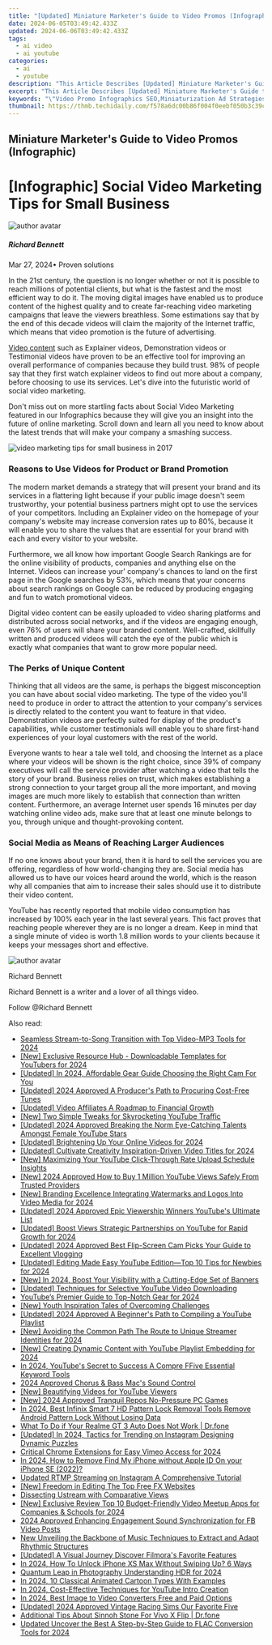```yaml
---
title: "[Updated] Miniature Marketer's Guide to Video Promos (Infographic)"
date: 2024-06-05T03:49:42.433Z
updated: 2024-06-06T03:49:42.433Z
tags:
  - ai video
  - ai youtube
categories:
  - ai
  - youtube
description: "This Article Describes [Updated] Miniature Marketer's Guide to Video Promos (Infographic)"
excerpt: "This Article Describes [Updated] Miniature Marketer's Guide to Video Promos (Infographic)"
keywords: "\"Video Promo Infographics SEO,Miniaturization Ad Strategies,Micro Marketing Insights,Digital Video Advertising,Infographics in Promotion,Small-Scale Marketing Tips,Video Marketing Techniques\""
thumbnail: https://thmb.techidaily.com/f578a6dc00b86f004f0eebf050b3c39c1e5f0c46ca38580b5c0bd47ee47b9b9c.jpg
---
```


## Miniature Marketer's Guide to Video Promos (Infographic)

# \[Infographic\] Social Video Marketing Tips for Small Business

![author avatar](https://images.wondershare.com/filmora/article-images/richard-bennett.jpg)

##### Richard Bennett

 Mar 27, 2024• Proven solutions

In the 21st century, the question is no longer whether or not it is possible to reach millions of potential clients, but what is the fastest and the most efficient way to do it. The moving digital images have enabled us to produce content of the highest quality and to create far-reaching video marketing campaigns that leave the viewers breathless. Some estimations say that by the end of this decade videos will claim the majority of the Internet traffic, which means that video promotion is the future of advertising.

[Video content](https://www.pointvisible.com/blog/video-marketing/) such as Explainer videos, Demonstration videos or Testimonial videos have proven to be an effective tool for improving an overall performance of companies because they build trust. 98% of people say that they first watch explainer videos to find out more about a company, before choosing to use its services. Let's dive into the futuristic world of social video marketing.

Don't miss out on more startling facts about Social Video Marketing featured in our Infographics because they will give you an insight into the future of online marketing. Scroll down and learn all you need to know about the latest trends that will make your company a smashing success.

![video marketing tips for small business in 2017](https://images.wondershare.com/filmora/article-images/video-marketing-tips-for-small-business-in-2017.jpg)

### Reasons to Use Videos for Product or Brand Promotion

The modern market demands a strategy that will present your brand and its services in a flattering light because if your public image doesn't seem trustworthy, your potential business partners might opt to use the services of your competitors. Including an Explainer video on the homepage of your company's website may increase conversion rates up to 80%, because it will enable you to share the values that are essential for your brand with each and every visitor to your website.

Furthermore, we all know how important Google Search Rankings are for the online visibility of products, companies and anything else on the Internet. Videos can increase your' company's chances to land on the first page in the Google searches by 53%, which means that your concerns about search rankings on Google can be reduced by producing engaging and fun to watch promotional videos.

Digital video content can be easily uploaded to video sharing platforms and distributed across social networks, and if the videos are engaging enough, even 76% of users will share your branded content. Well-crafted, skillfully written and produced videos will catch the eye of the public which is exactly what companies that want to grow more popular need.

### The Perks of Unique Content

Thinking that all videos are the same, is perhaps the biggest misconception you can have about social video marketing. The type of the video you'll need to produce in order to attract the attention to your company's services is directly related to the content you want to feature in that video. Demonstration videos are perfectly suited for display of the product's capabilities, while customer testimonials will enable you to share first-hand experiences of your loyal customers with the rest of the world.

Everyone wants to hear a tale well told, and choosing the Internet as a place where your videos will be shown is the right choice, since 39% of company executives will call the service provider after watching a video that tells the story of your brand. Business relies on trust, which makes establishing a strong connection to your target group all the more important, and moving images are much more likely to establish that connection than written content. Furthermore, an average Internet user spends 16 minutes per day watching online video ads, make sure that at least one minute belongs to you, through unique and thought-provoking content.

### Social Media as Means of Reaching Larger Audiences

If no one knows about your brand, then it is hard to sell the services you are offering, regardless of how world-changing they are. Social media has allowed us to have our voices heard around the world, which is the reason why all companies that aim to increase their sales should use it to distribute their video content.

YouTube has recently reported that mobile video consumption has increased by 100% each year in the last several years. This fact proves that reaching people wherever they are is no longer a dream. Keep in mind that a single minute of video is worth 1.8 million words to your clients because it keeps your messages short and effective.

![author avatar](https://images.wondershare.com/filmora/article-images/richard-bennett.jpg)

Richard Bennett

Richard Bennett is a writer and a lover of all things video.

Follow @Richard Bennett

<span class="atpl-alsoreadstyle">Also read:</span>
<div><ul>
<li><a href="https://facebook-record-videos.techidaily.com/seamless-stream-to-song-transition-with-top-video-mp3-tools-for-2024/"><u>Seamless Stream-to-Song Transition with Top Video-MP3 Tools for 2024</u></a></li>
<li><a href="https://facebook-record-videos.techidaily.com/new-exclusive-resource-hub-downloadable-templates-for-youtubers-for-2024/"><u>[New] Exclusive Resource Hub - Downloadable Templates for YouTubers for 2024</u></a></li>
<li><a href="https://facebook-record-videos.techidaily.com/updated-in-2024-affordable-gear-guide-choosing-the-right-cam-for-you/"><u>[Updated] In 2024, Affordable Gear Guide  Choosing the Right Cam For You</u></a></li>
<li><a href="https://facebook-record-videos.techidaily.com/updated-2024-approved-a-producers-path-to-procuring-cost-free-tunes/"><u>[Updated] 2024 Approved  A Producer's Path to Procuring Cost-Free Tunes</u></a></li>
<li><a href="https://facebook-record-videos.techidaily.com/updated-video-affiliates-a-roadmap-to-financial-growth/"><u>[Updated] Video Affiliates  A Roadmap to Financial Growth</u></a></li>
<li><a href="https://facebook-record-videos.techidaily.com/new-two-simple-tweaks-for-skyrocketing-youtube-traffic/"><u>[New] Two Simple Tweaks for Skyrocketing YouTube Traffic</u></a></li>
<li><a href="https://facebook-record-videos.techidaily.com/updated-2024-approved-breaking-the-norm-eye-catching-talents-amongst-female-youtube-stars/"><u>[Updated] 2024 Approved  Breaking the Norm  Eye-Catching Talents Amongst Female YouTube Stars</u></a></li>
<li><a href="https://facebook-record-videos.techidaily.com/updated-brightening-up-your-online-videos-for-2024/"><u>[Updated] Brightening Up Your Online Videos for 2024</u></a></li>
<li><a href="https://facebook-record-videos.techidaily.com/updated-cultivate-creativity-inspiration-driven-video-titles-for-2024/"><u>[Updated] Cultivate Creativity  Inspiration-Driven Video Titles for 2024</u></a></li>
<li><a href="https://facebook-record-videos.techidaily.com/new-maximizing-your-youtube-click-through-rate-upload-schedule-insights/"><u>[New] Maximizing Your YouTube Click-Through Rate  Upload Schedule Insights</u></a></li>
<li><a href="https://facebook-record-videos.techidaily.com/new-2024-approved-how-to-buy-1-million-youtube-views-safely-from-trusted-providers/"><u>[New] 2024 Approved  How to Buy 1 Million YouTube Views Safely From Trusted Providers</u></a></li>
<li><a href="https://facebook-record-videos.techidaily.com/new-branding-excellence-integrating-watermarks-and-logos-into-video-media-for-2024/"><u>[New] Branding Excellence  Integrating Watermarks and Logos Into Video Media for 2024</u></a></li>
<li><a href="https://facebook-record-videos.techidaily.com/updated-2024-approved-epic-viewership-winners-youtubes-ultimate-list/"><u>[Updated] 2024 Approved  Epic Viewership Winners  YouTube's Ultimate List</u></a></li>
<li><a href="https://facebook-record-videos.techidaily.com/updated-boost-views-strategic-partnerships-on-youtube-for-rapid-growth-for-2024/"><u>[Updated] Boost Views  Strategic Partnerships on YouTube for Rapid Growth for 2024</u></a></li>
<li><a href="https://facebook-record-videos.techidaily.com/updated-2024-approved-best-flip-screen-cam-picks-your-guide-to-excellent-vlogging/"><u>[Updated] 2024 Approved  Best Flip-Screen Cam Picks  Your Guide to Excellent Vlogging</u></a></li>
<li><a href="https://facebook-record-videos.techidaily.com/updated-editing-made-easy-youtube-editiontop-10-tips-for-newbies-for-2024/"><u>[Updated] Editing Made Easy  YouTube Edition—Top 10 Tips for Newbies for 2024</u></a></li>
<li><a href="https://facebook-record-videos.techidaily.com/new-in-2024-boost-your-visibility-with-a-cutting-edge-set-of-banners/"><u>[New] In 2024, Boost Your Visibility with a Cutting-Edge Set of Banners</u></a></li>
<li><a href="https://facebook-record-videos.techidaily.com/updated-techniques-for-selective-youtube-video-downloading/"><u>[Updated] Techniques for Selective YouTube Video Downloading</u></a></li>
<li><a href="https://facebook-record-videos.techidaily.com/youtubes-premier-guide-to-top-notch-gear-for-2024/"><u>YouTube’s Premier Guide to Top-Notch Gear for 2024</u></a></li>
<li><a href="https://facebook-record-videos.techidaily.com/new-youth-inspiration-tales-of-overcoming-challenges/"><u>[New] Youth Inspiration  Tales of Overcoming Challenges</u></a></li>
<li><a href="https://facebook-record-videos.techidaily.com/updated-2024-approved-a-beginners-path-to-compiling-a-youtube-playlist/"><u>[Updated] 2024 Approved  A Beginner's Path to Compiling a YouTube Playlist</u></a></li>
<li><a href="https://facebook-record-videos.techidaily.com/new-avoiding-the-common-path-the-route-to-unique-streamer-identities-for-2024/"><u>[New] Avoiding the Common Path  The Route to Unique Streamer Identities for 2024</u></a></li>
<li><a href="https://facebook-record-videos.techidaily.com/new-creating-dynamic-content-with-youtube-playlist-embedding-for-2024/"><u>[New] Creating Dynamic Content with YouTube Playlist Embedding for 2024</u></a></li>
<li><a href="https://facebook-record-videos.techidaily.com/in-2024-youtubes-secret-to-success-a-compre-ffive-essential-keyword-tools/"><u>In 2024, YouTube's Secret to Success  A Compre FFive Essential Keyword Tools</u></a></li>
<li><a href="https://screen-sharing-recording.techidaily.com/2024-approved-chorus-and-bass-macs-sound-control/"><u>2024 Approved  Chorus & Bass  Mac's Sound Control</u></a></li>
<li><a href="https://youtube-videos.techidaily.com/new-beautifying-videos-for-youtube-viewers/"><u>[New] Beautifying Videos for YouTube Viewers</u></a></li>
<li><a href="https://screen-recording.techidaily.com/new-2024-approved-tranquil-repos-no-pressure-pc-games/"><u>[New] 2024 Approved  Tranquil Repos  No-Pressure PC Games</u></a></li>
<li><a href="https://unlock-android.techidaily.com/in-2024-best-infinix-smart-7-hd-pattern-lock-removal-tools-remove-android-pattern-lock-without-losing-data-by-drfone-android/"><u>In 2024, Best Infinix Smart 7 HD Pattern Lock Removal Tools Remove Android Pattern Lock Without Losing Data</u></a></li>
<li><a href="https://howto.techidaily.com/what-to-do-if-your-realme-gt-3-auto-does-not-work-drfone-by-drfone-fix-android-problems-fix-android-problems/"><u>What To Do if Your Realme GT 3 Auto Does Not Work | Dr.fone</u></a></li>
<li><a href="https://instagram-video-files.techidaily.com/updated-in-2024-tactics-for-trending-on-instagram-designing-dynamic-puzzles/"><u>[Updated] In 2024, Tactics for Trending on Instagram  Designing Dynamic Puzzles</u></a></li>
<li><a href="https://vimeo-videos.techidaily.com/critical-chrome-extensions-for-easy-vimeo-access-for-2024/"><u>Critical Chrome Extensions for Easy Vimeo Access for 2024</u></a></li>
<li><a href="https://activate-lock.techidaily.com/in-2024-how-to-remove-find-my-iphone-without-apple-id-on-your-iphone-se-2022-by-drfone-ios/"><u>In 2024, How to Remove Find My iPhone without Apple ID On your iPhone SE (2022)?</u></a></li>
<li><a href="https://ai-live-streaming.techidaily.com/updated-rtmp-streaming-on-instagram-a-comprehensive-tutorial/"><u>Updated RTMP Streaming on Instagram A Comprehensive Tutorial</u></a></li>
<li><a href="https://some-techniques.techidaily.com/new-freedom-in-editing-the-top-free-fx-websites/"><u>[New] Freedom in Editing  The Top Free FX Websites</u></a></li>
<li><a href="https://extra-information.techidaily.com/dissecting-ustream-with-comparative-views/"><u>Dissecting Ustream with Comparative Views</u></a></li>
<li><a href="https://screen-sharing-recording.techidaily.com/new-exclusive-review-top-10-budget-friendly-video-meetup-apps-for-companies-and-schools-for-2024/"><u>[New] Exclusive Review  Top 10 Budget-Friendly Video Meetup Apps for Companies & Schools for 2024</u></a></li>
<li><a href="https://facebook-video-content.techidaily.com/2024-approved-enhancing-engagement-sound-synchronization-for-fb-video-posts/"><u>2024 Approved  Enhancing Engagement  Sound Synchronization for FB Video Posts</u></a></li>
<li><a href="https://sound-tweaking.techidaily.com/new-unveiling-the-backbone-of-music-techniques-to-extract-and-adapt-rhythmic-structures/"><u>New Unveiling the Backbone of Music Techniques to Extract and Adapt Rhythmic Structures</u></a></li>
<li><a href="https://extra-resources.techidaily.com/updated-a-visual-journey-discover-filmoras-favorite-features/"><u>[Updated] A Visual Journey  Discover Filmora's Favorite Features</u></a></li>
<li><a href="https://ios-unlock.techidaily.com/in-2024-how-to-unlock-iphone-xs-max-without-swiping-up-6-ways-by-drfone-ios/"><u>In 2024, How To Unlock iPhone XS Max Without Swiping Up? 6 Ways</u></a></li>
<li><a href="https://extra-skills.techidaily.com/quantum-leap-in-photography-understanding-hdr-for-2024/"><u>Quantum Leap in Photography  Understanding HDR for 2024</u></a></li>
<li><a href="https://animation-videos.techidaily.com/in-2024-10-classical-animated-cartoon-types-with-examples/"><u>In 2024, 10 Classical Animated Cartoon Types With Examples</u></a></li>
<li><a href="https://youtube-video-recordings.techidaily.com/in-2024-cost-effective-techniques-for-youtube-intro-creation/"><u>In 2024, Cost-Effective Techniques for YouTube Intro Creation</u></a></li>
<li><a href="https://ai-vdieo-software.techidaily.com/in-2024-best-image-to-video-converters-free-and-paid-options/"><u>In 2024, Best Image to Video Converters Free and Paid Options</u></a></li>
<li><a href="https://desktop-recording.techidaily.com/updated-2024-approved-vintage-racing-sims-our-favorite-five/"><u>[Updated] 2024 Approved  Vintage Racing Sims  Our Favorite Five</u></a></li>
<li><a href="https://change-location.techidaily.com/additional-tips-about-sinnoh-stone-for-vivo-x-flip-drfone-by-drfone-virtual-android/"><u>Additional Tips About Sinnoh Stone For Vivo X Flip | Dr.fone</u></a></li>
<li><a href="https://ai-video-tools.techidaily.com/updated-uncover-the-best-a-step-by-step-guide-to-flac-conversion-tools-for-2024/"><u>Updated Uncover the Best A Step-by-Step Guide to FLAC Conversion Tools for 2024</u></a></li>
</ul></div>

<ins class="adsbygoogle"
      style="display:block"
      data-ad-client="ca-pub-7571918770474297"
      data-ad-slot="8358498916"
      data-ad-format="auto"
      data-full-width-responsive="true"></ins>
